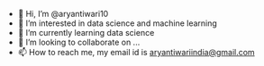 - 👋 Hi, I’m @aryantiwari10
- 👀 I’m interested in data science and machine learning
- 🌱 I’m currently learning data science
- 💞️ I’m looking to collaborate on ...
- 📫 How to reach me, my email id is aryantiwariindia@gmail.com

<!---
aryantiwari10/aryantiwari10 is a ✨ special ✨ repository because its `README.md` (this file) appears on your GitHub profile.
You can click the Preview link to take a look at your changes.
--->
